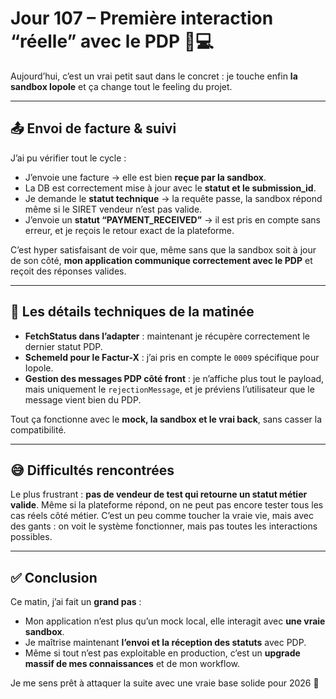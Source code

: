 # Jour 107 – Première interaction “réelle” avec le PDP 🎯💻

Aujourd’hui, c’est un vrai petit saut dans le concret : je touche enfin **la sandbox Iopole** et ça change tout le feeling du projet.

---

## 📤 Envoi de facture & suivi

J’ai pu vérifier tout le cycle :

* J’envoie une facture → elle est bien **reçue par la sandbox**.
* La DB est correctement mise à jour avec le **statut et le submission_id**.
* Je demande le **statut technique** → la requête passe, la sandbox répond même si le SIRET vendeur n’est pas valide.
* J’envoie un **statut “PAYMENT_RECEIVED”** → il est pris en compte sans erreur, et je reçois le retour exact de la plateforme.

C’est hyper satisfaisant de voir que, même sans que la sandbox soit à jour de son côté, **mon application communique correctement avec le PDP** et reçoit des réponses valides.

---

## 🔧 Les détails techniques de la matinée

* **FetchStatus dans l’adapter** : maintenant je récupère correctement le dernier statut PDP.
* **SchemeId pour le Factur-X** : j’ai pris en compte le `0009` spécifique pour Iopole.
* **Gestion des messages PDP côté front** : je n’affiche plus tout le payload, mais uniquement le `rejectionMessage`, et je préviens l’utilisateur que le message vient bien du PDP.

Tout ça fonctionne avec le **mock, la sandbox et le vrai back**, sans casser la compatibilité.

---

## 😅 Difficultés rencontrées

Le plus frustrant : **pas de vendeur de test qui retourne un statut métier valide**.
Même si la plateforme répond, on ne peut pas encore tester tous les cas réels côté métier.
C’est un peu comme toucher la vraie vie, mais avec des gants : on voit le système fonctionner, mais pas toutes les interactions possibles.

---

## ✅ Conclusion

Ce matin, j’ai fait un **grand pas** :

* Mon application n’est plus qu’un mock local, elle interagit avec **une vraie sandbox**.
* Je maîtrise maintenant **l’envoi et la réception des statuts** avec PDP.
* Même si tout n’est pas exploitable en production, c’est un **upgrade massif de mes connaissances** et de mon workflow.

Je me sens prêt à attaquer la suite avec une vraie base solide pour 2026 🚀
